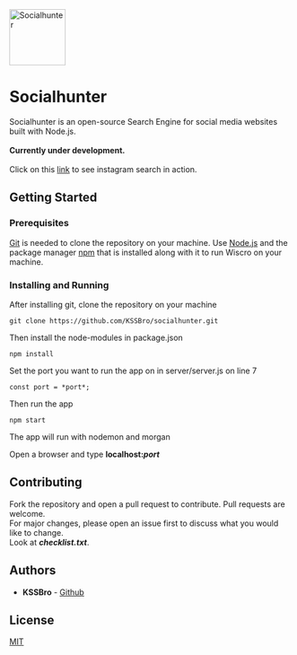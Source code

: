 <img alt="Socialhunter" src="https://raw.githubusercontent.com/KSSBro/socialhunter/master/public/images/socialhunter.png" height="100">

# Socialhunter

Socialhunter is an open-source Search Engine for social media websites built with Node.js.
<br/>
<br/>
**Currently under development.**
<br/>
<br/>
Click on this [link](https://https://kssbro.github.io/socialhunter/instagram/) to see instagram search in action.

## Getting Started

### Prerequisites

[Git](https://git-scm.com/) is needed to clone the repository on your machine.
Use [Node.js](https://nodejs.org/en/download/) and the package manager [npm](https://www.npmjs.com/get-npm) that is installed along with it to run Wiscro on your machine.

### Installing and Running

After installing git, clone the repository on your machine

```
git clone https://github.com/KSSBro/socialhunter.git
```

Then install the node-modules in package.json

```
npm install
```

Set the port you want to run the app on in server/server.js on line 7

```
const port = *port*;
```

Then run the app

```
npm start
```

The app will run with nodemon and morgan

Open a browser and type **localhost:_port_**

## Contributing

Fork the repository and open a pull request to contribute.
Pull requests are welcome.<br/>For major changes, please open an issue first to discuss what you would like to change.<br/>Look at **_checklist.txt_**.

## Authors

- **KSSBro** - [Github](https://github.com/KSSBro)

## License

[MIT](https://choosealicense.com/licenses/mit/)
